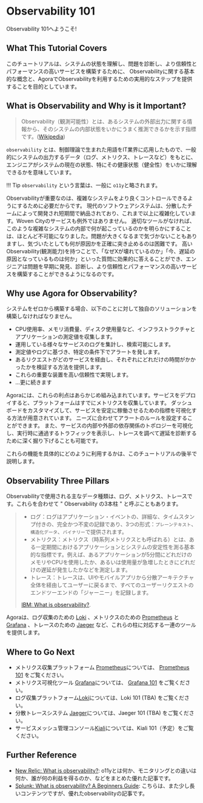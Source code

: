 # Observability 101

Observability 101へようこそ!

## What This Tutorial Covers

このチュートリアルは、システムの状態を理解し、問題を診断し、より信頼性とパフォーマンスの高いサービスを構築するために、 Observabilityに関する基本的な概念と、AgoraでObservabilityを利用するための実用的なステップを提供することを目的としています。

## What is Observability and Why is it Important?

> Observability（観測可能性）とは、あるシステムの外部出力に関する情報から、そのシステムの内部状態をいかにうまく推測できるかを示す指標です。([Wikipedia](https://en.wikipedia.org/wiki/Observability))

`observability` とは、制御理論で生まれた用語をIT業界に応用したもので、一般的にシステムの出力するデータ（ログ、メトリクス、トレースなど）をもとに、エンジニアがシステムの現在の状態、特にその健康状態（健全性）をいかに理解できるかを意味しています。

!!! Tip
    `observability` という言葉は、一般に `o11y`と略されます。

Observabilityが重要なのは、複雑なシステムをより良くコントロールできるようにするために必要だからです。
現代のソフトウェアシステムは、分散したチームによって開発され短期間で納品されており、これまで以上に複雑化しています。Woven Cityのサービスも例外ではありません。
適切なツールがなければ、このような複雑なシステムの内部で何が起こっているのかを明らかにすることは、ほとんど不可能になりました。問題が大きくなるまで気づかないこともありますし、気づいたとしても何が原因かを正確に突き止めるのは困難です。
高いObservability(観測能力)を持つことで、「なぜXが壊れているのか」「今、遅延の原因となっているものは何か」といった質問に効果的に答えることができ、エンジニアは問題を早期に発見、診断し、より信頼性とパフォーマンスの高いサービスを構築することができるようになるのです。

## Why use Agora for Observability?

システムをゼロから構築する場合、以下のことに対して独自のソリューションを構築しなければなりません。

* CPU使用率、メモリ消費量、ディスク使用量など、インフラストラクチャとアプリケーションの測定値を収集します。
* 運用している様々なサービスのログを集計し、検索可能にします。
* 測定値やログに基づき、特定の条件下でアラートを発します。
* あるリクエストがどのサービスを経由し、それぞれにどれだけの時間がかかったかを検証する方法を提供します。
* これらの重要な装置を高い信頼性で実現します。
* ...更に続きます

Agoraには、これらの利点はあらかじめ組み込まれています。サービスをデプロイすると、プラットフォームはすでにメトリクスを収集しています。
ダッシュボードをカスタマイズして、サービスを安定に稼働させるための指標を可視化する方法が用意されています。
ニーズに合わせてアラートのルールを設定することができます。
また、サービスの内部や外部の依存関係のトポロジーを可視化し、実行時に通過するトラフィックを表示し、トレースを調べて遅延を診断するために深く掘り下げることも可能です。

これらの機能を具体的にどのように利用するかは、このチュートリアルの後半で説明します。

## Observability Three Pillars

Observabilityで使用される主なデータ種類は、ログ、メトリクス、トレースです。これらを合わせて " Observability の3本柱 " と呼ぶこともあります。

> * ログ：ログはアプリケーション・イベントの、詳細な、タイムスタンプ付きの、完全かつ不変の記録であり、3つの形式：`プレーンテキスト`、`構造化データ`、`バイナリー`で提供されます。
> * メトリクス：メトリクス（時系列メトリクスとも呼ばれる）とは、ある一定期間におけるアプリケーションとシステムの安定性を測る基本的な指標です。例えば、あるアプリケーションが5分間にどれだけのメモリやCPUを使用したか、あるいは使用量が急増したときにどれだけの遅延が発生したかなどを測定します。
> * トレース：トレースは、UIやモバイルアプリから分散アーキテクチャ全体を経由してユーザーに戻るまで、すべてのユーザーリクエストのエンドツーエンドの「ジャーニー」を記録します。
>
> [IBM: What is observability?](https://www.ibm.com/cloud/learn/observability).

Agoraは、ログ収集のための [Loki](https://grafana.com/logs/) 、メトリクスのための [Prometheus](https://prometheus.io/) と [Grafana](https://grafana.com/grafana/) 、トレースのための [Jaeger](https://www.jaegertracing.io/) など、これらの柱に対応する一連のツールを提供します。

## Where to Go Next

- メトリクス収集プラットフォーム [Prometheus](https://prometheus.io/)については、 [Prometheus 101](https://developer.woven-city.toyota/docs/default/Component/prometheus-tutorial) をご覧ください。
- メトリクス可視化ツール [Grafana](https://grafana.com/grafana/)については、 [Grafana 101](https://developer.woven-city.toyota/docs/default/Component/grafana-tutorial) をご覧ください。
- ログ収集プラットフォーム[Loki](https://grafana.com/logs/)については、Loki 101 (TBA) をご覧ください。
- 分散トレースシステム [Jaeger](https://www.jaegertracing.io/)については、Jaeger 101 (TBA) をご覧ください。
- サービスメッシュ管理コンソール[Kiali](https://kiali.io/)については、Kiali 101（予定）をご覧ください。

## Further Reference

- [New Relic: What is observability?](https://newrelic.com/topics/what-is-observability): o11yとは何か、モニタリングとの違いは何か、誰が何の利益を得るのか、などをまとめた優れた記事です。
- [Splunk: What is observability? A Beginners Guide](https://www.splunk.com/en_us/data-insider/what-is-observability.html): こちらは、また少し長いコンテンツですが、優れたobservabilityの記事です。
